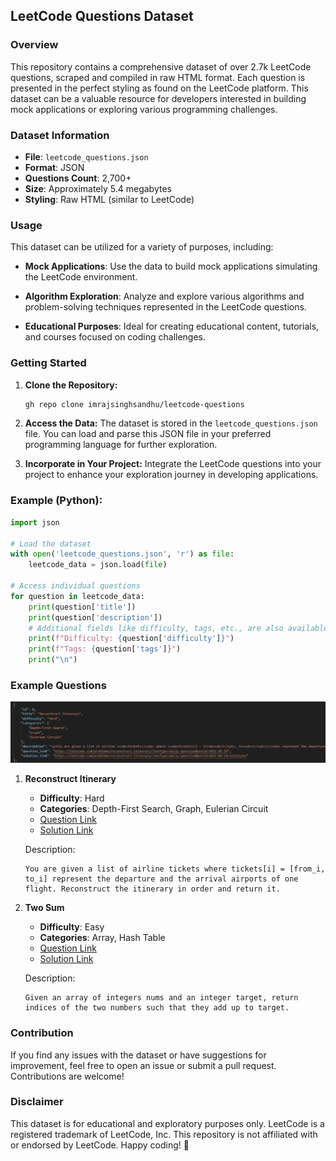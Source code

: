 ## LeetCode Questions Dataset

### Overview

This repository contains a comprehensive dataset of over 2.7k LeetCode questions, scraped and compiled in raw HTML format. Each question is presented in the perfect styling as found on the LeetCode platform. This dataset can be a valuable resource for developers interested in building mock applications or exploring various programming challenges.

### Dataset Information

- **File**: `leetcode_questions.json`
- **Format**: JSON
- **Questions Count**: 2,700+
- **Size**: Approximately 5.4 megabytes
- **Styling**: Raw HTML (similar to LeetCode)

### Usage

This dataset can be utilized for a variety of purposes, including:

- **Mock Applications**: Use the data to build mock applications simulating the LeetCode environment.
  
- **Algorithm Exploration**: Analyze and explore various algorithms and problem-solving techniques represented in the LeetCode questions.

- **Educational Purposes**: Ideal for creating educational content, tutorials, and courses focused on coding challenges.

### Getting Started

1. **Clone the Repository:**
   ```bash
   gh repo clone imrajsinghsandhu/leetcode-questions
   ```

2. **Access the Data:**
   The dataset is stored in the `leetcode_questions.json` file. You can load and parse this JSON file in your preferred programming language for further exploration.

3. **Incorporate in Your Project:**
   Integrate the LeetCode questions into your project to enhance your exploration journey in developing applications.

### Example (Python):

```python
import json

# Load the dataset
with open('leetcode_questions.json', 'r') as file:
    leetcode_data = json.load(file)

# Access individual questions
for question in leetcode_data:
    print(question['title'])
    print(question['description'])
    # Additional fields like difficulty, tags, etc., are also available
    print(f"Difficulty: {question['difficulty']}")
    print(f"Tags: {question['tags']}")
    print("\n")
```

### Example Questions
![Alt text](example_question.png)

1. **Reconstruct Itinerary**
   - **Difficulty**: Hard
   - **Categories**: Depth-First Search, Graph, Eulerian Circuit
   - [Question Link](https://leetcode.com/problems/reconstruct-itinerary/?envType=daily-question&envId=2023-09-14)
   - [Solution Link](https://leetcode.com/problems/reconstruct-itinerary/?envType=daily-question&envId=2023-09-14/solutions)

   Description:
   ```
   You are given a list of airline tickets where tickets[i] = [from_i, to_i] represent the departure and the arrival airports of one flight. Reconstruct the itinerary in order and return it.
   ```

2. **Two Sum**
   - **Difficulty**: Easy
   - **Categories**: Array, Hash Table
   - [Question Link](https://leetcode.com/problems/two-sum)
   - [Solution Link](https://leetcode.com/problems/two-sum/solutions)

   Description:
   ```
   Given an array of integers nums and an integer target, return indices of the two numbers such that they add up to target.
   ```

### Contribution

If you find any issues with the dataset or have suggestions for improvement, feel free to open an issue or submit a pull request. Contributions are welcome!

### Disclaimer

This dataset is for educational and exploratory purposes only. LeetCode is a registered trademark of LeetCode, Inc. This repository is not affiliated with or endorsed by LeetCode.
Happy coding! 🚀